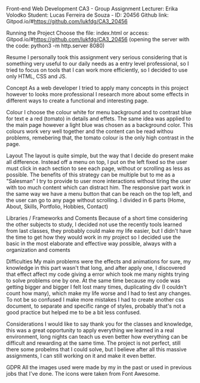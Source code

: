Front-end Web Development
CA3 - Group Assignment
Lecturer: Erika Volodko
Student: Lucas Ferreira de Souza - ID: 20456
Github link: Gitpod.io/#https://github.com/lukfdg/CA3_20456

Running the Project
Choose the file: index.html or access: Gitpod.io/#https://github.com/lukfdg/CA3_20456 
(opening the server with the code: python3 -m http.server 8080)

Resume
I personally took this assignment very serious considering that is something very useful to our daily needs as a entry level professional, so I tried to focus on tools that I can work more efficiently, so I decided to use only HTML, CSS and JS.

Concept
As a web developer I tried to apply many concepts in this project however to looks more professional I research more about some effects in different ways to create a functional and interesting page.

Colour
I choose the colour white for menu background and to contrast blue for text e a red (tomato) in details and effets.
The same idea was applied to the main page however a light blue was chosen as a background color.
This colours work very well together and the content can be read withou problems, remebering that, the tomato colour is the only high contrast in the page.

Layout
The layout is quite simple, but the way that I decide do present make all difference. Instead off a menu on top, I put on the left fixed so the user must click in each section to see each page, without or scrolling as less as possible.
The benefits of this strategy can be multiple but to me as a "Salesman" I try to provide to user more interactions without tiring the user with too much content which can distract him.
The responsive part work in the same way we have a menu button that can be reach on the top left, and the user can go to any page without scrolling.
I divided in 6 parts (Home, About, Skills, Portfolio, Hobbies, Contact)

Libraries / Frameworks and Coments
Because of a short time considering the other subjects to study, I decided not use the recently tools learned from last classes, they probably could make my life easier, but I didn't have the time to get how they would work in my project so I decided use the basic in the most elaborate and effective way possible, always with a organization and coments

Difficulties
My main problems were the effects and animations for sure, my knowledge in this part wasn't that long, and after apply one, I discovered that effect affect my code giving a error which took me many nights trying to solve problems one by one.
At the same time because my code was getting bigger and bigger I felt lost many times, duplicating div (I couldn't count how many), which make my life worse and I had to test any changes.
To not be so confused I make more mistakes I had to create another css document, to separate and specific range of styles, probably that's not a good practice but helped me to be a bit less confused.


Considerations
I would like to say thank you for the classes and knowledge, this was a great opportunity to apply everything we learned in a real environment, long nights can teach us even better how everything can be difficult and rewarding at the same time.
The project is not perfect, still there some probelms that I could solve, but I believe after all this massive assignments, I can still working on it and make it even better.

GDPR
All the images used were made by my in the past or used in previous jobs that I've done.
The icons were taken from Font Awesome. 
